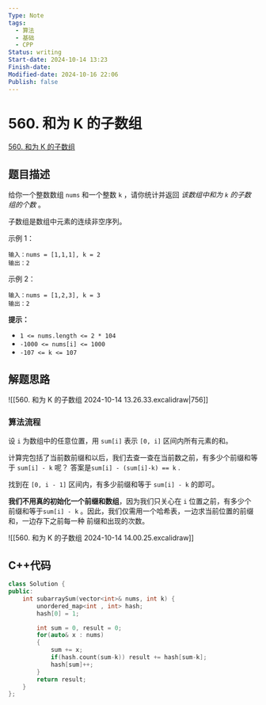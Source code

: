 ```yaml
---
Type: Note
tags: 
  - 算法
  - 基础
  - CPP
Status: writing
Start-date: 2024-10-14 13:23
Finish-date: 
Modified-date: 2024-10-16 22:06
Publish: false
---
```

 

# 560. 和为 K 的子数组
[560. 和为 K 的子数组](https://leetcode.cn/problems/subarray-sum-equals-k/)

## 题目描述
给你一个整数数组 `nums` 和一个整数 `k` ，请你统计并返回 _该数组中和为 `k` 的子数组的个数_ 。

子数组是数组中元素的连续非空序列。


示例 1：
```
输入：nums = [1,1,1], k = 2
输出：2
```

示例 2：
```
输入：nums = [1,2,3], k = 3
输出：2
```

**提示：**
- `1 <= nums.length <= 2 * 104`
- `-1000 <= nums[i] <= 1000`
- `-107 <= k <= 107`

## 解题思路
![[560. 和为 K 的子数组 2024-10-14 13.26.33.excalidraw|756]]

### 算法流程
设 `i` 为数组中的任意位置，用 `sum[i]` 表示 `[0, i]` 区间内所有元素的和。

计算完包括了当前数前缀和以后，我们去查一查在当前数之前，有多少个前缀和等于 `sum[i] - k` 呢？ 答案是`sum[i] - (sum[i]-k) == k` .

找到在 `[0, i - 1]` 区间内，有多少前缀和等于 `sum[i] - k` 的即可。

**我们不用真的初始化一个前缀和数组**，因为我们只关心在 `i` 位置之前，有多少个前缀和等于`sum[i] - k` 。因此，我们仅需用一个哈希表，一边求当前位置的前缀和，一边存下之前每一种
前缀和出现的次数。

![[560. 和为 K 的子数组 2024-10-14 14.00.25.excalidraw]]


## C++代码
```cpp
class Solution {
public:
    int subarraySum(vector<int>& nums, int k) {
        unordered_map<int , int> hash;
        hash[0] = 1;

        int sum = 0, result = 0;
        for(auto& x : nums)
        {
            sum += x;
            if(hash.count(sum-k)) result += hash[sum-k];
            hash[sum]++;
        }
        return result;
    }
};
```


